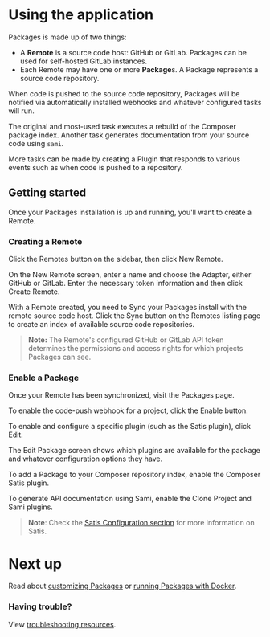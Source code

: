 Using the application
=====================

Packages is made up of two things:

* A **Remote** is a source code host: GitHub or GitLab. Packages can be used for self-hosted GitLab instances.
* Each Remote may have one or more **Package**s. A Package represents a source code repository.

When code is pushed to the source code repository, Packages will be notified via automatically installed webhooks and whatever configured tasks will run.

The original and most-used task executes a rebuild of the Composer package index. Another task generates documentation from your source code using `sami`.

More tasks can be made by creating a Plugin that responds to various events such as when code is pushed to a repository.

Getting started
---------------

Once your Packages installation is up and running, you'll want to create a Remote.

### Creating a Remote

Click the Remotes button on the sidebar, then click New Remote.

On the New Remote screen, enter a name and choose the Adapter, either GitHub or GitLab. Enter the necessary token information and then click Create Remote.

With a Remote created, you need to Sync your Packages install with the remote source code host. Click the Sync button on the Remotes listing page to create an index of available source code repositories.

> **Note:** The Remote's configured GitHub or GitLab API token determines the permissions and access rights for which projects Packages can see.

### Enable a Package

Once your Remote has been synchronized, visit the Packages page.

To enable the code-push webhook for a project, click the Enable button.

To enable and configure a specific plugin (such as the Satis plugin), click Edit.

The Edit Package screen shows which plugins are available for the package and whatever configuration options they have.

To add a Package to your Composer repository index, enable the Composer Satis plugin. 

To generate API documentation using Sami, enable the Clone Project and Sami plugins.

> **Note**: Check the [Satis Configuration section](../managing-packages/satis-configuration.md) for more information on Satis.

# Next up

Read about [customizing Packages](../managing-packages/customizing.md) or [running Packages with Docker](docker.md).

### Having trouble?

View [troubleshooting resources](../managing-packages/troubleshooting.md).